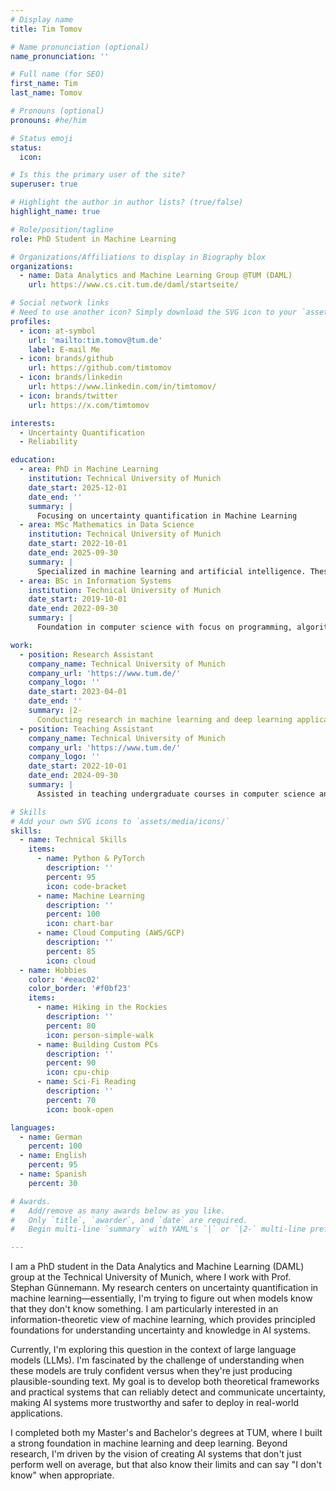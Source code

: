 ```yaml
---
# Display name
title: Tim Tomov

# Name pronunciation (optional)
name_pronunciation: ''

# Full name (for SEO)
first_name: Tim
last_name: Tomov

# Pronouns (optional)
pronouns: #he/him

# Status emoji
status:
  icon: 

# Is this the primary user of the site?
superuser: true

# Highlight the author in author lists? (true/false)
highlight_name: true

# Role/position/tagline
role: PhD Student in Machine Learning

# Organizations/Affiliations to display in Biography blox
organizations:
  - name: Data Analytics and Machine Learning Group @TUM (DAML) 
    url: https://www.cs.cit.tum.de/daml/startseite/

# Social network links
# Need to use another icon? Simply download the SVG icon to your `assets/media/icons/` folder.
profiles:
  - icon: at-symbol
    url: 'mailto:tim.tomov@tum.de'
    label: E-mail Me
  - icon: brands/github
    url: https://github.com/timtomov
  - icon: brands/linkedin
    url: https://www.linkedin.com/in/timtomov/
  - icon: brands/twitter
    url: https://x.com/timtomov

interests:
  - Uncertainty Quantification
  - Reliability

education:
  - area: PhD in Machine Learning
    institution: Technical University of Munich
    date_start: 2025-12-01
    date_end: ''
    summary: |
      Focusing on uncertainty quantification in Machine Learning
  - area: MSc Mathematics in Data Science
    institution: Technical University of Munich
    date_start: 2022-10-01
    date_end: 2025-09-30
    summary: |
      Specialized in machine learning and artificial intelligence. Thesis on deep learning applications in computer vision.
  - area: BSc in Information Systems
    institution: Technical University of Munich
    date_start: 2019-10-01
    date_end: 2022-09-30
    summary: |
      Foundation in computer science with focus on programming, algorithms, and data structures. Participated in various machine learning projects.

work:
  - position: Research Assistant
    company_name: Technical University of Munich
    company_url: 'https://www.tum.de/'
    company_logo: ''
    date_start: 2023-04-01
    date_end: ''
    summary: |2-
      Conducting research in machine learning and deep learning applications. Assisting with various research projects and publications in the field of artificial intelligence.
  - position: Teaching Assistant
    company_name: Technical University of Munich
    company_url: 'https://www.tum.de/'
    company_logo: ''
    date_start: 2022-10-01
    date_end: 2024-09-30
    summary: |
      Assisted in teaching undergraduate courses in computer science and machine learning. Helped students with programming assignments and theoretical concepts.

# Skills
# Add your own SVG icons to `assets/media/icons/`
skills:
  - name: Technical Skills
    items:
      - name: Python & PyTorch
        description: ''
        percent: 95
        icon: code-bracket
      - name: Machine Learning
        description: ''
        percent: 100
        icon: chart-bar
      - name: Cloud Computing (AWS/GCP)
        description: ''
        percent: 85
        icon: cloud
  - name: Hobbies
    color: '#eeac02'
    color_border: '#f0bf23'
    items:
      - name: Hiking in the Rockies
        description: ''
        percent: 80
        icon: person-simple-walk
      - name: Building Custom PCs
        description: ''
        percent: 90
        icon: cpu-chip
      - name: Sci-Fi Reading
        description: ''
        percent: 70
        icon: book-open

languages:
  - name: German
    percent: 100
  - name: English
    percent: 95
  - name: Spanish
    percent: 30

# Awards.
#   Add/remove as many awards below as you like.
#   Only `title`, `awarder`, and `date` are required.
#   Begin multi-line `summary` with YAML's `|` or `|2-` multi-line prefix and indent 2 spaces below.

---
```


I am a PhD student in the Data Analytics and Machine Learning (DAML) group at the Technical University of Munich, where I work with Prof. Stephan Günnemann. My research centers on uncertainty quantification in machine learning—essentially, I'm trying to figure out when models know that they don't know something. I am particularly interested in an information-theoretic view of machine learning, which provides principled foundations for understanding uncertainty and knowledge in AI systems.

Currently, I'm exploring this question in the context of large language models (LLMs). I'm fascinated by the challenge of understanding when these models are truly confident versus when they're just producing plausible-sounding text. My goal is to develop both theoretical frameworks and practical systems that can reliably detect and communicate uncertainty, making AI systems more trustworthy and safer to deploy in real-world applications.

I completed both my Master's and Bachelor's degrees at TUM, where I built a strong foundation in machine learning and deep learning. Beyond research, I'm driven by the vision of creating AI systems that don't just perform well on average, but that also know their limits and can say "I don't know" when appropriate.
